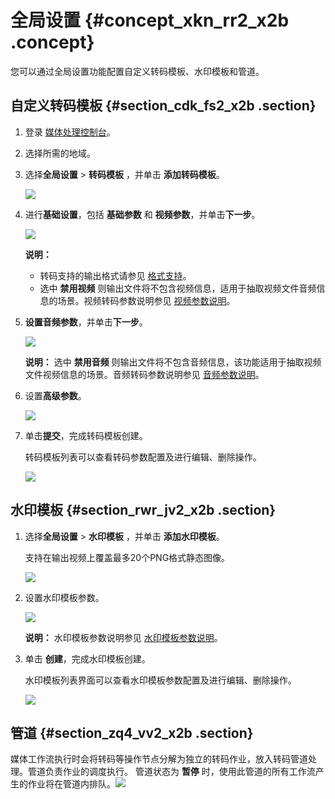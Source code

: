 # 全局设置 {#concept_xkn_rr2_x2b .concept}

您可以通过全局设置功能配置自定义转码模板、水印模板和管道。

## 自定义转码模板 {#section_cdk_fs2_x2b .section}

1.  登录 [媒体处理控制台](https://mps.console.aliyun.com)。
2.  选择所需的地域。
3.  选择**全局设置** \> **转码模板** ，并单击 **添加转码模板**。

    ![](http://static-aliyun-doc.oss-cn-hangzhou.aliyuncs.com/assets/img/11363/155532120610055_zh-CN.png)

4.  进行**基础设置**，包括 **基础参数** 和 **视频参数**，并单击**下一步**。

    ![](http://static-aliyun-doc.oss-cn-hangzhou.aliyuncs.com/assets/img/11363/155532120610056_zh-CN.png)

    **说明：** 

    -   转码支持的输出格式请参见 [格式支持](../../../../../cn.zh-CN/API参考/附录/格式支持.md#)。
    -   选中 **禁用视频** 则输出文件将不包含视频信息，适用于抽取视频文件音频信息的场景。视频转码参数说明参见 [视频参数说明](../../../../../cn.zh-CN/API参考/附录/参数详情.md#)。
5.  **设置音频参数**，并单击**下一步**。

    ![](http://static-aliyun-doc.oss-cn-hangzhou.aliyuncs.com/assets/img/11363/155532120610057_zh-CN.png)

    **说明：** 选中 **禁用音频** 则输出文件将不包含音频信息，该功能适用于抽取视频文件视频信息的场景。音频转码参数说明参见 [音频参数说明](../../../../../cn.zh-CN/API参考/附录/参数详情.md#)。

6.  设置**高级参数**。

    ![](http://static-aliyun-doc.oss-cn-hangzhou.aliyuncs.com/assets/img/11363/155532120610058_zh-CN.png)

7.  单击**提交**，完成转码模板创建。

    转码模板列表可以查看转码参数配置及进行编辑、删除操作。

    ![](http://static-aliyun-doc.oss-cn-hangzhou.aliyuncs.com/assets/img/11363/155532120710059_zh-CN.png)


## 水印模板 {#section_rwr_jv2_x2b .section}

1.  选择**全局设置** \> **水印模板** ，并单击 **添加水印模板**。

    支持在输出视频上覆盖最多20个PNG格式静态图像。

    ![](http://static-aliyun-doc.oss-cn-hangzhou.aliyuncs.com/assets/img/11363/155532120810060_zh-CN.png)

2.  设置水印模板参数。

    ![](http://static-aliyun-doc.oss-cn-hangzhou.aliyuncs.com/assets/img/11363/155532120810061_zh-CN.png)

    **说明：** 水印模板参数说明参见 [水印模板参数说明](../../../../../cn.zh-CN/API参考/附录/参数详情.md#)。

3.  单击 **创建**，完成水印模板创建。

    水印模板列表界面可以查看水印模板参数配置及进行编辑、删除操作。

    ![](http://static-aliyun-doc.oss-cn-hangzhou.aliyuncs.com/assets/img/11363/155532120810062_zh-CN.png)


## 管道 {#section_zq4_vv2_x2b .section}

媒体工作流执行时会将转码等操作节点分解为独立的转码作业，放入转码管道处理。管道负责作业的调度执行。 管道状态为 **暂停** 时，使用此管道的所有工作流产生的作业将在管道内排队。![](http://static-aliyun-doc.oss-cn-hangzhou.aliyuncs.com/assets/img/11363/155532120810063_zh-CN.png)

